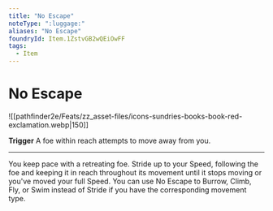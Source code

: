 ```yaml
---
title: "No Escape"
noteType: ":luggage:"
aliases: "No Escape"
foundryId: Item.1ZstvGB2wQEiOwFF
tags:
  - Item
---
```


# No Escape
![[pathfinder2e/Feats/zz_asset-files/icons-sundries-books-book-red-exclamation.webp|150]]

**Trigger** A foe within reach attempts to move away from you.

* * *

You keep pace with a retreating foe. Stride up to your Speed, following the foe and keeping it in reach throughout its movement until it stops moving or you've moved your full Speed. You can use No Escape to Burrow, Climb, Fly, or Swim instead of Stride if you have the corresponding movement type.
